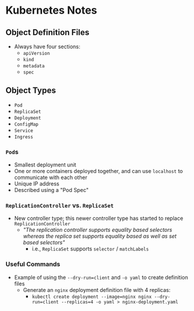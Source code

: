 # Kubernetes Notes

## Object Definition Files
- Always have four sections:
  - `apiVersion`
  - `kind`
  - `metadata`
  - `spec`

## Object Types

- `Pod`
- `ReplicaSet`
- `Deployment`
- `ConfigMap`
- `Service`
- `Ingress`

### `Pod`s
- Smallest deployment unit
- One or more containers deployed together, and can use
  `localhost` to communicate with each other
- Unique IP address
- Described using a "Pod Spec"

### `ReplicationController` vs. `ReplicaSet`
- New controller type; this newer controller type has started to replace `ReplicationController`
  - _"The replication controller supports equality based selectors whereas the replica set supports
    equality based as well as set based selectors"_
    - i.e., `ReplicaSet` supports `selector` / `matchLabels`

### Useful Commands
- Example of using the `--dry-run=client` and `-o yaml` to create definition files 
  - Generate an `nginx` deployment definition file with 4 replicas:
    - `kubectl create deployment --image=nginx nginx --dry-run=client --replicas=4 -o yaml > nginx-deployment.yaml`